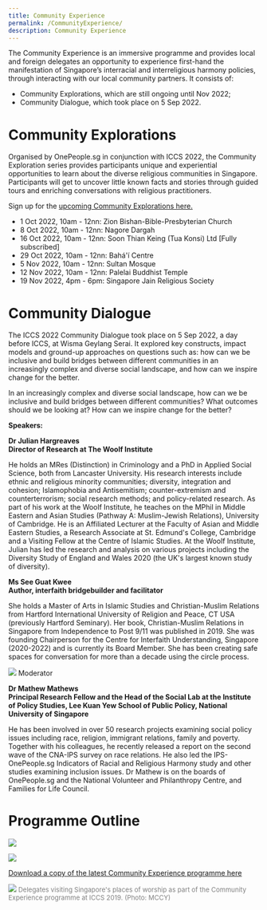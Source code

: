 ```yaml
---
title: Community Experience
permalink: /CommunityExperience/
description: Community Experience
---
```

The Community Experience is an immersive programme and provides local and foreign delegates an opportunity to experience first-hand the manifestation of Singapore’s interracial and interreligious harmony policies, through interacting with our local community partners. It consists of:
* Community Explorations, which are still ongoing until Nov 2022;
* Community Dialogue, which took place on 5 Sep 2022.

# Community Explorations
Organised by OnePeople.sg in conjunction with ICCS 2022, the Community Exploration series provides participants unique and experiential opportunities to learn about the diverse religious communities in Singapore. Participants will get to uncover little known facts and stories through guided tours and enriching conversations with religious practitioners.

Sign up for the [upcoming Community Explorations here.](https://bit.ly/OPSG_ICCS_CE2022)
* 1 Oct 2022, 10am - 12nn: Zion Bishan-Bible-Presbyterian Church
* 8 Oct 2022, 10am - 12nn: Nagore Dargah
* 16 Oct 2022, 10am - 12nn: Soon Thian Keing (Tua Konsi) Ltd [Fully subscribed]
* 29 Oct 2022, 10am - 12nn: Bahá'í Centre
* 5 Nov 2022, 10am - 12nn: Sultan Mosque
* 12 Nov 2022, 10am - 12nn: Palelai Buddhist Temple
* 19 Nov 2022, 4pm - 6pm: Singapore Jain Religious Society

# Community Dialogue
The ICCS 2022 Community Dialogue took place on 5 Sep 2022, a day before ICCS, at Wisma Geylang Serai. It explored key constructs, impact models and ground-up approaches on questions such as: how can we be inclusive and build bridges between different communities in an increasingly complex and diverse social landscape, and how can we inspire change for the better.

In an increasingly complex and diverse social landscape, how can we be inclusive and build bridges between different communities? What outcomes should we be looking at? How can we inspire change for the better?

**Speakers:**  

**Dr Julian Hargreaves**  
**Director of Research at The Woolf Institute**   

He holds an MRes (Distinction) in Criminology and a PhD in Applied Social Science, both from Lancaster University. His research interests include ethnic and religious minority communities; diversity, integration and cohesion; Islamophobia and Antisemitism; counter-extremism and counterterrorism; social research methods; and policy-related research. As part of his work at the Woolf Institute, he teaches on the MPhil in Middle Eastern and Asian Studies (Pathway A: Muslim-Jewish Relations), University of Cambridge. He is an Affiliated Lecturer at the Faculty of Asian and Middle Eastern Studies, a Research Associate at St. Edmund's College, Cambridge and a Visiting Fellow at the Centre of Islamic Studies. At the Woolf Institute, Julian has led the research and analysis on various projects including the Diversity Study of England and Wales 2020 (the UK's largest known study of diversity).

**Ms See Guat Kwee**  
**Author, interfaith bridgebuilder and facilitator**  

She holds a Master of Arts in Islamic Studies and Christian-Muslim Relations from Hartford International University of Religion and Peace, CT USA (previously Hartford Seminary). Her book, Christian-Muslim Relations in Singapore from Independence to Post 9/11 was published in 2019. She was founding Chairperson for the Centre for Interfaith Understanding, Singapore (2020-2022) and is currently its Board Member. She has been creating safe spaces for conversation for more than a decade using the circle process.

![](/images/Mathew%20Mathews.jpg)
Moderator

**Dr Mathew Mathews**  
**Principal Research Fellow and the Head of the Social Lab at the Institute of Policy Studies, Lee Kuan Yew School of Public Policy, National University of Singapore**  

He has been involved in over 50 research projects examining social policy issues including race, religion, immigrant relations, family and poverty. Together with his colleagues, he recently released a report on the second wave of the CNA-IPS survey on race relations. He also led the IPS-OnePeople.sg Indicators of Racial and Religious Harmony study and other studies examining inclusion issues. Dr Mathew is on the boards of OnePeople.sg and the National Volunteer and Philanthropy Centre, and Families for Life Council.

# Programme Outline
![](/images/Community%20Experience/ICCS%20CD%20programme%20-%20030922.png)

![](/images/Community%20Experience/ICCS%20programme_300822.png)

[Download a copy of the latest Community Experience programme here](/files/Community%20Experience/ICCS%20Community%20Experience%20programme%20-%20030922.pdf)

![](/images/Community%20Experience/21june2019iccsphotog3-225.jpg)
<font color = "grey"><font size="-1">Delegates visiting Singapore's places of worship as part of the Community Experience programme at ICCS 2019. (Photo: MCCY)</font></font>